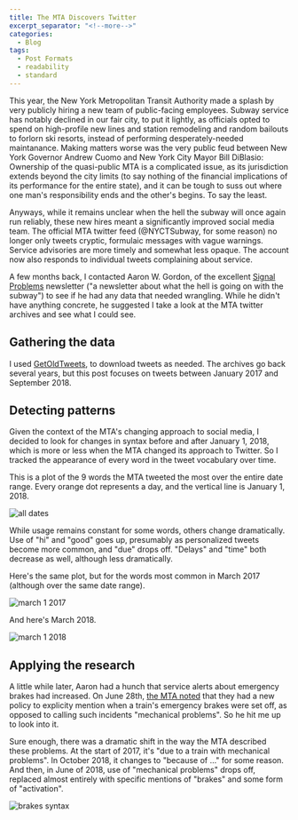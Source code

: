 ```yaml
---
title: The MTA Discovers Twitter
excerpt_separator: "<!--more-->"
categories:
  - Blog
tags:
  - Post Formats
  - readability
  - standard
---
```


This year, the New York Metropolitan Transit Authority made a splash by very publicly hiring a new team of public-facing employees. Subway service has notably declined in our fair city, to put it lightly, as officials opted to spend on high-profile new lines and station remodeling and random bailouts to forlorn ski resorts, instead of performing desperately-needed maintanance. Making matters worse was the very public feud between New York Governor Andrew Cuomo and New York City Mayor Bill DiBlasio: Ownership of the quasi-public MTA is a complicated issue, as its jurisdiction extends beyond the city limits (to say nothing of the financial implications of its performance for the entire state), and it can be tough to suss out where one man's responsibility ends and the other's begins. To say the least.

Anyways, while it remains unclear when the hell the subway will once again run reliably, these new hires meant a significantly improved social media team. The official MTA twitter feed (@NYCTSubway, for some reason) no longer only tweets cryptic, formulaic messages with vague warnings. Service advisories are more timely and somewhat less opaque. The account now also responds to individual tweets complaining about service.

A few months back, I contacted Aaron W. Gordon, of the excellent [Signal Problems](https://signalproblems.substack.com/welcome) newsletter ("a newsletter about what the hell is going on with the subway") to see if he had any data that needed wrangling. While he didn't have anything concrete, he suggested I take a look at the MTA twitter archives and see what I could see.

## Gathering the data
I used [GetOldTweets](https://github.com/Jefferson-Henrique/GetOldTweets-python), to download tweets as needed. The archives go back several years, but this post focuses on tweets between January 2017 and September 2018.

## Detecting patterns
Given the context of the MTA's changing approach to social media, I decided to look for changes in syntax before and after January 1, 2018, which is more or less when the MTA changed its approach to Twitter. So I tracked the appearance of every word in the tweet vocabulary over time.

This is a plot of the 9 words the MTA tweeted the most over the entire date range. Every orange dot represents a day, and the vertical line is January 1, 2018.

![all dates](../../../assets/images/brakes/all_dates.png "all dates")

While usage remains constant for some words, others change dramatically. Use of "hi" and "good" goes up, presumably as personalized tweets become more common, and "due" drops off. "Delays" and "time" both decrease as well, although less dramatically.

Here's the same plot, but for the words most common in March 2017 (although over the same date range).

![march 1 2017](../../../assets/images/brakes/3117.png "march 1 2017")

And here's March 2018.

![march 1 2018](../../../assets/images/brakes/3118.png "march 1 2018")

## Applying the research
A little while later, Aaron had a hunch that service alerts about emergency brakes had increased. On June 28th, [the MTA noted](https://twitter.com/NYCTSubway/status/1012343209295536128) that they had a new policy to explicity mention when a train's emergency brakes were set off, as opposed to calling such incidents "mechanical problems". So he hit me up to look into it.

Sure enough, there was a dramatic shift in the way the MTA described these problems. At the start of 2017, it's "due to a train with mechanical problems". In October 2018, it changes to "because of ..." for some reason. And then, in June of 2018, use of "mechanical problems" drops off, replaced almost entirely with specific mentions of "brakes" and some form of "activation".

![brakes syntax](../../../assets/images/brakes/brakes.png "brakes")